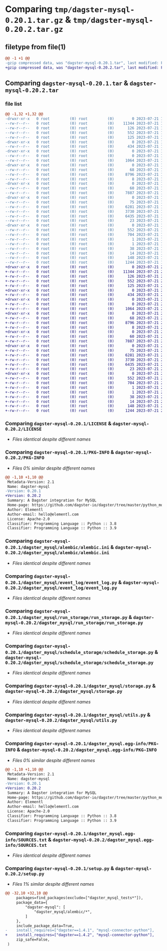 # Comparing `tmp/dagster-mysql-0.20.1.tar.gz` & `tmp/dagster-mysql-0.20.2.tar.gz`

## filetype from file(1)

```diff
@@ -1 +1 @@
-gzip compressed data, was "dagster-mysql-0.20.1.tar", last modified: Fri Jul 21 15:38:28 2023, max compression
+gzip compressed data, was "dagster-mysql-0.20.2.tar", last modified: Fri Jul 21 22:39:01 2023, max compression
```

## Comparing `dagster-mysql-0.20.1.tar` & `dagster-mysql-0.20.2.tar`

### file list

```diff
@@ -1,32 +1,32 @@
-drwxr-xr-x   0 root         (0) root         (0)        0 2023-07-21 15:38:28.455168 dagster-mysql-0.20.1/
--rw-r--r--   0 root         (0) root         (0)    11344 2023-07-21 15:29:00.000000 dagster-mysql-0.20.1/LICENSE
--rw-r--r--   0 root         (0) root         (0)      126 2023-07-21 15:29:00.000000 dagster-mysql-0.20.1/MANIFEST.in
--rw-r--r--   0 root         (0) root         (0)      552 2023-07-21 15:38:28.455168 dagster-mysql-0.20.1/PKG-INFO
--rw-r--r--   0 root         (0) root         (0)      125 2023-07-21 15:29:00.000000 dagster-mysql-0.20.1/README.md
-drwxr-xr-x   0 root         (0) root         (0)        0 2023-07-21 15:38:28.447168 dagster-mysql-0.20.1/dagster_mysql/
--rw-r--r--   0 root         (0) root         (0)      434 2023-07-21 15:29:00.000000 dagster-mysql-0.20.1/dagster_mysql/__init__.py
-drwxr-xr-x   0 root         (0) root         (0)        0 2023-07-21 15:38:28.447168 dagster-mysql-0.20.1/dagster_mysql/alembic/
--rw-r--r--   0 root         (0) root         (0)        0 2023-07-21 15:29:00.000000 dagster-mysql-0.20.1/dagster_mysql/alembic/__init__.py
--rw-r--r--   0 root         (0) root         (0)     1064 2023-07-21 15:29:00.000000 dagster-mysql-0.20.1/dagster_mysql/alembic/alembic.ini
-drwxr-xr-x   0 root         (0) root         (0)        0 2023-07-21 15:38:28.451168 dagster-mysql-0.20.1/dagster_mysql/event_log/
--rw-r--r--   0 root         (0) root         (0)       68 2023-07-21 15:29:00.000000 dagster-mysql-0.20.1/dagster_mysql/event_log/__init__.py
--rw-r--r--   0 root         (0) root         (0)     8796 2023-07-21 15:29:00.000000 dagster-mysql-0.20.1/dagster_mysql/event_log/event_log.py
--rw-r--r--   0 root         (0) root         (0)        8 2023-07-21 15:29:00.000000 dagster-mysql-0.20.1/dagster_mysql/py.typed
-drwxr-xr-x   0 root         (0) root         (0)        0 2023-07-21 15:38:28.451168 dagster-mysql-0.20.1/dagster_mysql/run_storage/
--rw-r--r--   0 root         (0) root         (0)       60 2023-07-21 15:29:00.000000 dagster-mysql-0.20.1/dagster_mysql/run_storage/__init__.py
--rw-r--r--   0 root         (0) root         (0)     7887 2023-07-21 15:29:00.000000 dagster-mysql-0.20.1/dagster_mysql/run_storage/run_storage.py
-drwxr-xr-x   0 root         (0) root         (0)        0 2023-07-21 15:38:28.451168 dagster-mysql-0.20.1/dagster_mysql/schedule_storage/
--rw-r--r--   0 root         (0) root         (0)       75 2023-07-21 15:29:00.000000 dagster-mysql-0.20.1/dagster_mysql/schedule_storage/__init__.py
--rw-r--r--   0 root         (0) root         (0)     6281 2023-07-21 15:29:00.000000 dagster-mysql-0.20.1/dagster_mysql/schedule_storage/schedule_storage.py
--rw-r--r--   0 root         (0) root         (0)     3730 2023-07-21 15:29:00.000000 dagster-mysql-0.20.1/dagster_mysql/storage.py
--rw-r--r--   0 root         (0) root         (0)     6435 2023-07-21 15:29:00.000000 dagster-mysql-0.20.1/dagster_mysql/utils.py
--rw-r--r--   0 root         (0) root         (0)       23 2023-07-21 15:29:00.000000 dagster-mysql-0.20.1/dagster_mysql/version.py
-drwxr-xr-x   0 root         (0) root         (0)        0 2023-07-21 15:38:28.447168 dagster-mysql-0.20.1/dagster_mysql.egg-info/
--rw-r--r--   0 root         (0) root         (0)      552 2023-07-21 15:38:28.000000 dagster-mysql-0.20.1/dagster_mysql.egg-info/PKG-INFO
--rw-r--r--   0 root         (0) root         (0)      704 2023-07-21 15:38:28.000000 dagster-mysql-0.20.1/dagster_mysql.egg-info/SOURCES.txt
--rw-r--r--   0 root         (0) root         (0)        1 2023-07-21 15:38:28.000000 dagster-mysql-0.20.1/dagster_mysql.egg-info/dependency_links.txt
--rw-r--r--   0 root         (0) root         (0)        1 2023-07-21 15:38:28.000000 dagster-mysql-0.20.1/dagster_mysql.egg-info/not-zip-safe
--rw-r--r--   0 root         (0) root         (0)       38 2023-07-21 15:38:28.000000 dagster-mysql-0.20.1/dagster_mysql.egg-info/requires.txt
--rw-r--r--   0 root         (0) root         (0)       14 2023-07-21 15:38:28.000000 dagster-mysql-0.20.1/dagster_mysql.egg-info/top_level.txt
--rw-r--r--   0 root         (0) root         (0)      148 2023-07-21 15:38:28.455168 dagster-mysql-0.20.1/setup.cfg
--rw-r--r--   0 root         (0) root         (0)     1244 2023-07-21 15:29:00.000000 dagster-mysql-0.20.1/setup.py
+drwxr-xr-x   0 root         (0) root         (0)        0 2023-07-21 22:39:01.624656 dagster-mysql-0.20.2/
+-rw-r--r--   0 root         (0) root         (0)    11344 2023-07-21 22:28:10.000000 dagster-mysql-0.20.2/LICENSE
+-rw-r--r--   0 root         (0) root         (0)      126 2023-07-21 22:28:10.000000 dagster-mysql-0.20.2/MANIFEST.in
+-rw-r--r--   0 root         (0) root         (0)      552 2023-07-21 22:39:01.624656 dagster-mysql-0.20.2/PKG-INFO
+-rw-r--r--   0 root         (0) root         (0)      125 2023-07-21 22:28:10.000000 dagster-mysql-0.20.2/README.md
+drwxr-xr-x   0 root         (0) root         (0)        0 2023-07-21 22:39:01.616655 dagster-mysql-0.20.2/dagster_mysql/
+-rw-r--r--   0 root         (0) root         (0)      434 2023-07-21 22:28:10.000000 dagster-mysql-0.20.2/dagster_mysql/__init__.py
+drwxr-xr-x   0 root         (0) root         (0)        0 2023-07-21 22:39:01.616655 dagster-mysql-0.20.2/dagster_mysql/alembic/
+-rw-r--r--   0 root         (0) root         (0)        0 2023-07-21 22:28:10.000000 dagster-mysql-0.20.2/dagster_mysql/alembic/__init__.py
+-rw-r--r--   0 root         (0) root         (0)     1064 2023-07-21 22:28:10.000000 dagster-mysql-0.20.2/dagster_mysql/alembic/alembic.ini
+drwxr-xr-x   0 root         (0) root         (0)        0 2023-07-21 22:39:01.620655 dagster-mysql-0.20.2/dagster_mysql/event_log/
+-rw-r--r--   0 root         (0) root         (0)       68 2023-07-21 22:28:10.000000 dagster-mysql-0.20.2/dagster_mysql/event_log/__init__.py
+-rw-r--r--   0 root         (0) root         (0)     8796 2023-07-21 22:28:10.000000 dagster-mysql-0.20.2/dagster_mysql/event_log/event_log.py
+-rw-r--r--   0 root         (0) root         (0)        8 2023-07-21 22:28:10.000000 dagster-mysql-0.20.2/dagster_mysql/py.typed
+drwxr-xr-x   0 root         (0) root         (0)        0 2023-07-21 22:39:01.620655 dagster-mysql-0.20.2/dagster_mysql/run_storage/
+-rw-r--r--   0 root         (0) root         (0)       60 2023-07-21 22:28:10.000000 dagster-mysql-0.20.2/dagster_mysql/run_storage/__init__.py
+-rw-r--r--   0 root         (0) root         (0)     7887 2023-07-21 22:28:10.000000 dagster-mysql-0.20.2/dagster_mysql/run_storage/run_storage.py
+drwxr-xr-x   0 root         (0) root         (0)        0 2023-07-21 22:39:01.620655 dagster-mysql-0.20.2/dagster_mysql/schedule_storage/
+-rw-r--r--   0 root         (0) root         (0)       75 2023-07-21 22:28:10.000000 dagster-mysql-0.20.2/dagster_mysql/schedule_storage/__init__.py
+-rw-r--r--   0 root         (0) root         (0)     6281 2023-07-21 22:28:10.000000 dagster-mysql-0.20.2/dagster_mysql/schedule_storage/schedule_storage.py
+-rw-r--r--   0 root         (0) root         (0)     3730 2023-07-21 22:28:10.000000 dagster-mysql-0.20.2/dagster_mysql/storage.py
+-rw-r--r--   0 root         (0) root         (0)     6435 2023-07-21 22:28:10.000000 dagster-mysql-0.20.2/dagster_mysql/utils.py
+-rw-r--r--   0 root         (0) root         (0)       23 2023-07-21 22:28:10.000000 dagster-mysql-0.20.2/dagster_mysql/version.py
+drwxr-xr-x   0 root         (0) root         (0)        0 2023-07-21 22:39:01.616655 dagster-mysql-0.20.2/dagster_mysql.egg-info/
+-rw-r--r--   0 root         (0) root         (0)      552 2023-07-21 22:39:01.000000 dagster-mysql-0.20.2/dagster_mysql.egg-info/PKG-INFO
+-rw-r--r--   0 root         (0) root         (0)      704 2023-07-21 22:39:01.000000 dagster-mysql-0.20.2/dagster_mysql.egg-info/SOURCES.txt
+-rw-r--r--   0 root         (0) root         (0)        1 2023-07-21 22:39:01.000000 dagster-mysql-0.20.2/dagster_mysql.egg-info/dependency_links.txt
+-rw-r--r--   0 root         (0) root         (0)        1 2023-07-21 22:39:01.000000 dagster-mysql-0.20.2/dagster_mysql.egg-info/not-zip-safe
+-rw-r--r--   0 root         (0) root         (0)       38 2023-07-21 22:39:01.000000 dagster-mysql-0.20.2/dagster_mysql.egg-info/requires.txt
+-rw-r--r--   0 root         (0) root         (0)       14 2023-07-21 22:39:01.000000 dagster-mysql-0.20.2/dagster_mysql.egg-info/top_level.txt
+-rw-r--r--   0 root         (0) root         (0)      148 2023-07-21 22:39:01.624656 dagster-mysql-0.20.2/setup.cfg
+-rw-r--r--   0 root         (0) root         (0)     1244 2023-07-21 22:28:10.000000 dagster-mysql-0.20.2/setup.py
```

### Comparing `dagster-mysql-0.20.1/LICENSE` & `dagster-mysql-0.20.2/LICENSE`

 * *Files identical despite different names*

### Comparing `dagster-mysql-0.20.1/PKG-INFO` & `dagster-mysql-0.20.2/PKG-INFO`

 * *Files 0% similar despite different names*

```diff
@@ -1,10 +1,10 @@
 Metadata-Version: 2.1
 Name: dagster-mysql
-Version: 0.20.1
+Version: 0.20.2
 Summary: A Dagster integration for MySQL
 Home-page: https://github.com/dagster-io/dagster/tree/master/python_modules/libraries/dagster-mysql
 Author: Elementl
 Author-email: hello@elementl.com
 License: Apache-2.0
 Classifier: Programming Language :: Python :: 3.8
 Classifier: Programming Language :: Python :: 3.9
```

### Comparing `dagster-mysql-0.20.1/dagster_mysql/alembic/alembic.ini` & `dagster-mysql-0.20.2/dagster_mysql/alembic/alembic.ini`

 * *Files identical despite different names*

### Comparing `dagster-mysql-0.20.1/dagster_mysql/event_log/event_log.py` & `dagster-mysql-0.20.2/dagster_mysql/event_log/event_log.py`

 * *Files identical despite different names*

### Comparing `dagster-mysql-0.20.1/dagster_mysql/run_storage/run_storage.py` & `dagster-mysql-0.20.2/dagster_mysql/run_storage/run_storage.py`

 * *Files identical despite different names*

### Comparing `dagster-mysql-0.20.1/dagster_mysql/schedule_storage/schedule_storage.py` & `dagster-mysql-0.20.2/dagster_mysql/schedule_storage/schedule_storage.py`

 * *Files identical despite different names*

### Comparing `dagster-mysql-0.20.1/dagster_mysql/storage.py` & `dagster-mysql-0.20.2/dagster_mysql/storage.py`

 * *Files identical despite different names*

### Comparing `dagster-mysql-0.20.1/dagster_mysql/utils.py` & `dagster-mysql-0.20.2/dagster_mysql/utils.py`

 * *Files identical despite different names*

### Comparing `dagster-mysql-0.20.1/dagster_mysql.egg-info/PKG-INFO` & `dagster-mysql-0.20.2/dagster_mysql.egg-info/PKG-INFO`

 * *Files 0% similar despite different names*

```diff
@@ -1,10 +1,10 @@
 Metadata-Version: 2.1
 Name: dagster-mysql
-Version: 0.20.1
+Version: 0.20.2
 Summary: A Dagster integration for MySQL
 Home-page: https://github.com/dagster-io/dagster/tree/master/python_modules/libraries/dagster-mysql
 Author: Elementl
 Author-email: hello@elementl.com
 License: Apache-2.0
 Classifier: Programming Language :: Python :: 3.8
 Classifier: Programming Language :: Python :: 3.9
```

### Comparing `dagster-mysql-0.20.1/dagster_mysql.egg-info/SOURCES.txt` & `dagster-mysql-0.20.2/dagster_mysql.egg-info/SOURCES.txt`

 * *Files identical despite different names*

### Comparing `dagster-mysql-0.20.1/setup.py` & `dagster-mysql-0.20.2/setup.py`

 * *Files 1% similar despite different names*

```diff
@@ -32,10 +32,10 @@
     packages=find_packages(exclude=["dagster_mysql_tests*"]),
     package_data={
         "dagster-mysql": [
             "dagster_mysql/alembic/*",
         ]
     },
     include_package_data=True,
-    install_requires=["dagster==1.4.1", "mysql-connector-python"],
+    install_requires=["dagster==1.4.2", "mysql-connector-python"],
     zip_safe=False,
 )
```

